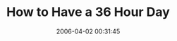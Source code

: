 ---
date: 2006-04-02 00:31:45
link:
  source: delicious
  source_url: https://del.icio.us/roytang
  text: How to Have a 36 Hour Day
  url: http://jon.zaadz.com/blog/2006/3/how_to_have_a_36_hour_day
slug: how-to-have-a-36-hour-day
source: delicious
tags:
- lifehacks
- broken-link
title: How to Have a 36 Hour Day
---